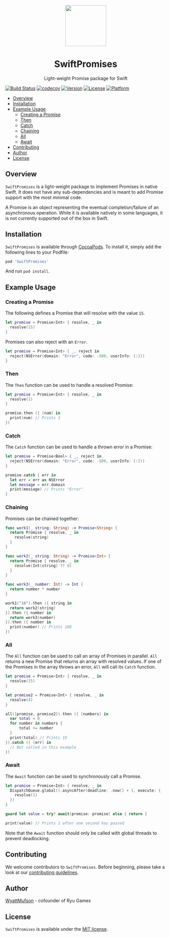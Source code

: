 <p align="center">
<img
src="https://s3.amazonaws.com/ryu-logos/RyuIcon128x128.png"
width="128px;">
</p>

<h1 align="center">SwiftPromises</h1>
<p align="center">
Light-weight Promise package for Swift
</p>

[![Build Status](https://travis-ci.com/Ryucoin/SwiftPromises.svg?branch=master)](https://travis-ci.com/Ryucoin/SwiftPromises)
[![codecov](https://codecov.io/gh/Ryucoin/SwiftPromises/branch/master/graph/badge.svg)](https://codecov.io/gh/Ryucoin/SwiftPromises)
[![Version](https://img.shields.io/cocoapods/v/SwiftPromises.svg?style=flat)](https://cocoapods.org/pods/SwiftPromises)
[![License](https://img.shields.io/cocoapods/l/SwiftPromises.svg?style=flat)](./LICENSE)
[![Platform](https://img.shields.io/cocoapods/p/SwiftPromises.svg?style=flat)](https://cocoapods.org/pods/SwiftPromises)

- [Overview](#overview)
- [Installation](#installation)
- [Example Usage](#example-usage)
  - [Creating a Promise](#creating-a-promise)
  - [Then](#then)
  - [Catch](#catch)
  - [Chaining](#chaining)
  - [All](#all)
  - [Await](#await)
- [Contributing](#contributing)
- [Author](#author)
- [License](#license)

## Overview

`SwiftPromises` is a light-weight package to implement Promises in native Swift. It does not have any sub-dependencies and is meant to add Promise support with the most minimal code.

A Promise is an object representing the eventual completion/failure of an asynchronous operation. While it is available natively in some languages, it is not currently supported out of the box in Swift.

## Installation

`SwiftPromises` is available through [CocoaPods](https://cocoapods.org). To install
it, simply add the following lines to your Podfile:

```ruby
pod 'SwiftPromises'
```

And run ```pod install```.

## Example Usage

### Creating a Promise

The following defines a Promise that will resolve with the value `15`.

``` swift
let promise = Promise<Int> { resolve, _ in
  resolve(15)
}
```

Promises can also reject with an `Error`.

``` swift
let promise = Promise<Int> { _, reject in
  reject(NSError(domain: "Error", code: -500, userInfo: [:]))
}
```

### Then

The `Then` function can be used to handle a resolved Promise:

``` swift
let promise = Promise<Int> { resolve, _ in
  resolve(1)
}

promise.then ({ (num) in
  print(num) // Prints 1
})
```

### Catch

The `Catch` function can be used to handle a thrown error in a Promise:

``` swift
let promise = Promise<Bool> { _, reject in
  reject(NSError(domain: "Error", code: -500, userInfo: [:]))
}

promise.catch { err in
  let err = err as NSError
  let message = err.domain
  print(message) // Prints "Error"
}
```

### Chaining

Promises can be chained together:

``` swift
func work1(_ string: String) -> Promise<String> {
  return Promise { resolve, _ in
    resolve(string)
  }
}

func work2(_ string: String) -> Promise<Int> {
  return Promise { resolve, _ in
    resolve(Int(string) ?? 0)
  }
}

func work3(_ number: Int) -> Int {
  return number * number
}

work1("10").then ({ string in
  return work2(string)
}).then ({ number in
  return work3(number)
}).then ({ number in
  print(number) // Prints 100
})
```

### All

The `All` function can be used to call an array of Promises in parallel. `All` returns a new Promise that returns an array with resolved values. If one of the Promises in the array throws an error, `All` will call its `Catch` function.

``` swift
let promise = Promise<Int> { resolve, _ in
  resolve(15)
}

let promise2 = Promise<Int> { resolve, _ in
  resolve(4)
}

all([promise, promise2]).then ({ (numbers) in
  var total = 0
  for number in numbers {
      total += number
  }
  print(total) // Prints 19
}).catch ({ (err) in
  // Not called in this example
})
```

### Await

The `Await` function can be used to synchronously call a Promise.

``` swift
let promise = Promise<Int> { resolve, _ in
  DispatchQueue.global().asyncAfter(deadline: .now() + 1, execute: {
    resolve(1)
  })
}

guard let value = try? await(promise: promise) else { return }

print(value) // Prints 1 after one second has passed
```

Note that the `Await` function should only be called with global threads to prevent deadlocking.

## Contributing

We welcome contributors to `SwiftPromises`. Before beginning, please take a look at our [contributing guidelines](./CONTRIBUTING.md).

## Author

[WyattMufson](mailto:wyatt@ryu.games) - cofounder of Ryu Games

## License

`SwiftPromises` is available under the [MIT license](./LICENSE).
